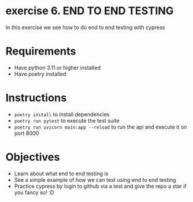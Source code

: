 # exercise 6. END TO END TESTING

In this exercise we see how to do end to end testing with cypress

# Requirements
* Have python 3.11 or higher installed
* Have poetry installed

# Instructions
* `poetry install` to install dependencies
* `poetry run pytest` to execute the test suite
* `poetry run uvicorn main:app --reload` to run the api and execute it on port 8000

# Objectives
* Learn about what end to end testing is
* See a simple example of how we can test using end to end testing
* Practice cypress by login to github via a test and give the repo a star if you fancy so! :D 
